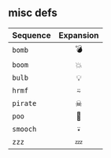 
## misc defs
| Sequence | Expansion |
| :------- | :-------: |
| `bomb` | 💣 |
| `boom` | 💥 |
| `bulb` | 💡 |
| `hrmf` | ⍨ |
| `pirate` | ☠ |
| `poo` | 💩 |
| `smooch` | ⍣ |
| `zzz` | 💤 |
